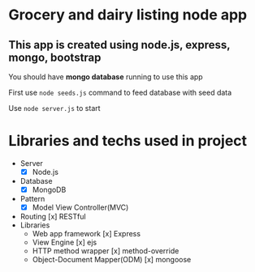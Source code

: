 # Grocery and dairy listing node app

## This app is created using **node.js, express, mongo, bootstrap**

You should have **mongo database** running to use this app

First use `node seeds.js` command to feed database with seed data

Use `node server.js` to start

# Libraries and techs used in project

- Server
  - [x] Node.js
- Database
  - [x] MongoDB
- Pattern
  - [x] Model View Controller(MVC)
- Routing [x] RESTful
- Libraries
  - Web app framework [x] Express
  - View Engine [x] ejs
  - HTTP method wrapper [x] method-override
  - Object-Document Mapper(ODM) [x] mongoose
